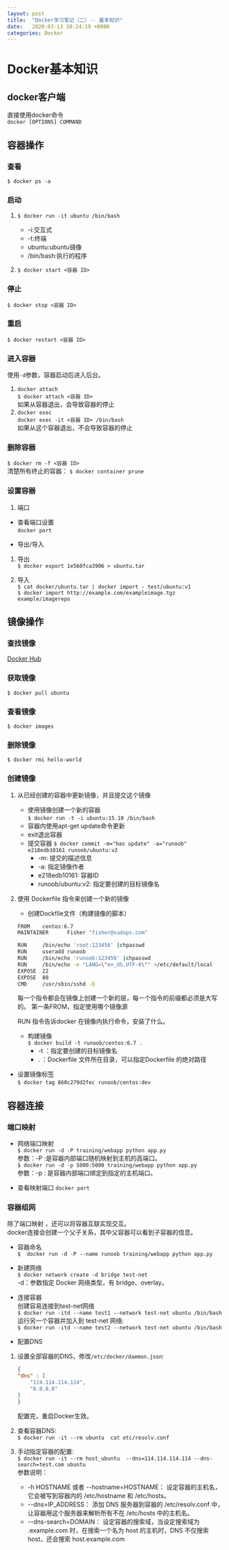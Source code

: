 ```yaml
---
layout: post
title:  "Docker学习笔记（二）-- 基本知识"
date:   2020-03-13 10:24:19 +0800
categories: Docker
---
```

# Docker基本知识

## docker客户端

直接使用docker命令  
`docker [OPTIONS] COMMAND`


## 容器操作

### 查看
`$ docker ps -a`

### 启动  
 1. `$ docker run -it ubuntu /bin/bash`  
     * -i:交互式
     * -t:终端
     * ubuntu:ubuntu镜像
     * /bin/bash:执行的程序  

 2. `$ docker start <容器 ID> `

### 停止  
`$ docker stop <容器 ID>`

### 重启  
`$ docker restart <容器 ID>`

### 进入容器  

使用`-d`参数，容器启动后进入后台。
1. `docker attach`  
`$ docker attach <容器 ID> `  
如果从容器退出，会导致容器的停止  
2. `docker exec`  
`docker exec -it <容器 ID> /bin/bash`  
如果从这个容器退出，不会导致容器的停止  


### 删除容器  
`$ docker rm -f <容器 ID> `  
清楚所有终止的容器：
`$ docker container prune`

### 设置容器
1. 端口
* 查看端口设置  
`docker port`  

- 导出/导入  
1. 导出  
`$ docker export 1e560fca3906 > ubuntu.tar`  

2. 导入  
`$ cat docker/ubuntu.tar | docker import - test/ubuntu:v1`  
`$ docker import http://example.com/exampleimage.tgz example/imagerepo`



## 镜像操作

### 查找镜像  
[Docker Hub](https://hub.docker.com/)

### 获取镜像  
`$ docker pull ubuntu`

### 查看镜像  
`$ docker images`

### 删除镜像  
`$ docker rmi hello-world`

### 创建镜像  
1. 从已经创建的容器中更新镜像，并且提交这个镜像   
    - 使用镜像创建一个新的容器   
    `$ docker run -t -i ubuntu:15.10 /bin/bash`    
    - 容器内使用apt-get update命令更新    
    - exit退出容器
    - 提交容器
    `$ docker commit -m="has update" -a="runoob" e218edb10161 runoob/ubuntu:v2`    
        * -m: 提交的描述信息
        * -a: 指定镜像作者
        * e218edb10161: 容器ID
        * runoob/ubuntu:v2: 指定要创建的目标镜像名

2. 使用 Dockerfile 指令来创建一个新的镜像  
    - 创建Dockfile文件（构建镜像的脚本）
    ```sh
    FROM    centos:6.7
    MAINTAINER      Fisher "fisher@sudops.com"

    RUN     /bin/echo 'root:123456' |chpasswd
    RUN     useradd runoob
    RUN     /bin/echo 'runoob:123456' |chpasswd
    RUN     /bin/echo -e "LANG=\"en_US.UTF-8\"" >/etc/default/local
    EXPOSE  22
    EXPOSE  80
    CMD     /usr/sbin/sshd -D
    ```
    每一个指令都会在镜像上创建一个新的层，每一个指令的前缀都必须是大写的。
    第一条FROM，指定使用哪个镜像源

    RUN 指令告诉docker 在镜像内执行命令，安装了什么。

    - 构建镜像  
    `$ docker build -t runoob/centos:6.7 .`   
        * -t ：指定要创建的目标镜像名
        * . ：Dockerfile 文件所在目录，可以指定Dockerfile 的绝对路径

- 设置镜像标签   
`$ docker tag 860c279d2fec runoob/centos:dev`

## 容器连接

### 端口映射
- 网络端口映射  
`$ docker run -d -P training/webapp python app.py`  
    参数：-P :是容器内部端口随机映射到主机的高端口。    
`$ docker run -d -p 5000:5000 training/webapp python app.py`  
    参数：-p : 是容器内部端口绑定到指定的主机端口。  

- 查看映射端口
`docker port`

### 容器组网
除了端口映射 ，还可以将容器互联实现交互。  
docker连接会创建一个父子关系，其中父容器可以看到子容器的信息。  

- 容器命名    
`$  docker run -d -P --name runoob training/webapp python app.py`  

- 新建网络    
`$ docker network create -d bridge test-net`  
-d：参数指定 Docker 网络类型，有 bridge、overlay。  

- 连接容器  
创建容易连接到test-net网络    
`$ docker run -itd --name test1 --network test-net ubuntu /bin/bash`    
运行另一个容器并加入到 test-net 网络:    
`$ docker run -itd --name test2 --network test-net ubuntu /bin/bash`   

- 配置DNS    
1. 设置全部容器的DNS，修改`/etc/docker/daemon.json`:    
    ```json
    {
    "dns" : [
        "114.114.114.114",
        "8.8.8.8"
    ]
    }
    ```    
    配置完，重启Docker生效。    

2. 查看容器DNS:    
`$ docker run -it --rm ubuntu  cat etc/resolv.conf`    

3. 手动指定容器的配置:    
`$ docker run -it --rm host_ubuntu  --dns=114.114.114.114 --dns-search=test.com ubuntu  `    
    参数说明：  
    * -h HOSTNAME 或者 --hostname=HOSTNAME： 设定容器的主机名，它会被写到容器内的 /etc/hostname 和 /etc/hosts。
     * --dns=IP_ADDRESS： 添加 DNS 服务器到容器的 /etc/resolv.conf 中，让容器用这个服务器来解析所有不在 /etc/hosts 中的主机名。
    * --dns-search=DOMAIN： 设定容器的搜索域，当设定搜索域为 .example.com 时，在搜索一个名为 host 的主机时，DNS 不仅搜索 host，还会搜索 host.example.com



